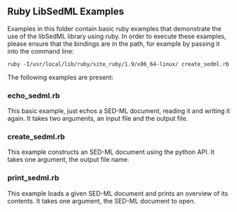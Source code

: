 ## Ruby LibSedML Examples

Examples in this folder contain basic ruby examples that demonstrate the use of the libSedML library using ruby. In order to execute these examples, please ensure that the bindings are in the path, for example by passing it into the command line:

	ruby -I/usr/local/lib/ruby/site_ruby/1.9/x86_64-linux/ create_sedml.rb

The following examples are present:

### echo_sedml.rb
This basic example, just echos a SED-ML document, reading it and writing it again. It takes two arguments, an input file and the output file.

### create_sedml.rb
This example constructs an SED-ML document using the python API. It takes one argument, the output file name.

### print_sedml.rb
This example loads a given SED-ML document and prints an overview of its contents. It takes one argument, the SED-ML document to open.
